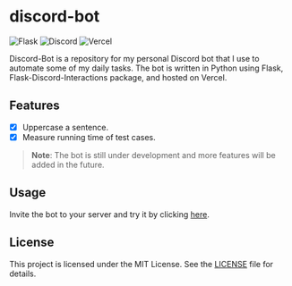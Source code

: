 # discord-bot

![Flask](https://img.shields.io/badge/Flask-000000?style=for-the-badge&logo=flask&logoColor=white)
![Discord](https://img.shields.io/badge/Discord-%235865F2.svg?style=for-the-badge&logo=discord&logoColor=white)
![Vercel](https://img.shields.io/badge/vercel-%23000000.svg?style=for-the-badge&logo=vercel&logoColor=white)

Discord-Bot is a repository for my personal Discord bot that I use to automate some of my daily tasks. The bot is written in Python using Flask, Flask-Discord-Interactions package, and hosted on Vercel.

## Features

- [x] Uppercase a sentence.
- [x] Measure running time of test cases.

> **Note**: The bot is still under development and more features will be added in the future.

## Usage

Invite the bot to your server and try it by clicking [here](https://shrtn-url.vercel.app/discord-bot).

## License

This project is licensed under the MIT License. See the [LICENSE](LICENSE) file for details.
